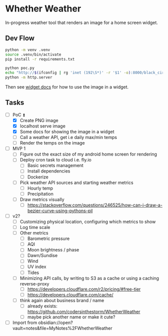 # Whether Weather

In-progress weather tool that renders an image for a home screen widget.

## Dev Flow

```bash
python -m venv .venv
source .venv/bin/activate
pip install -r requirements.txt

python poc.py
echo "http://$(ifconfig | rg 'inet (192\S*)' -r '$1' -o):8000/black_circle.png"
python -m http.server
```

Then see [widget docs](docs/widgets.md) for how to use the image in a widget.

## Tasks
- [ ] PoC ⏫ 
	- [x] Create PNG image
	- [x] localhost serve image
	- [x] Some docs for showing the image in a widget
	- [ ] Call a weather API, get i.e daily max/min temps
	- [ ] Render the temps on the image
- [ ] MVP 1
	- [ ] Figure out the exact size of my android home screen for rendering
	- [ ] Deploy cron task to cloud i.e. fly.io
		- [ ] Basic secrets management
		- [ ] Install dependencies
		- [ ] Dockerize
	- [ ] Pick weather API sources and starting weather metrics
		- [ ] Hourly temp
		- [ ] Precipitation
	- [ ] Draw metrics visually
		- [ ] https://stackoverflow.com/questions/246525/how-can-i-draw-a-bezier-curve-using-pythons-pil
- [ ] v2?
	- [ ] Customizing physical location, configuring which metrics to show
	- [ ] Log time scale
	- [ ] Other metrics
		- [ ] Barometric pressure
		- [ ] AQI
		- [ ] Moon brightness / phase
		- [ ] Dawn/Sundise
		- [ ] Wind
		- [ ] UV index
		- [ ] Tides
	- [ ] Minimizing API calls, by writing to S3 as a cache or using a caching reverse-proxy
		- [ ] https://developers.cloudflare.com/r2/pricing/#free-tier
		- [ ] https://developers.cloudflare.com/cache/
	- [ ] think again about business brand / name
		- [ ] already exists: https://github.com/codersinthestorm/WhetherWeather
		- [ ] maybe pick another name or make it cute?
- [ ] Import from obsidian://open?vault=notes&file=MyNotes%2FWhetherWeather
